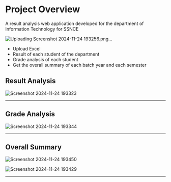 # Project Overview

A result analysis web application developed for the department of Information Technology for SSNCE

![Uploading Screenshot 2024-11-24 193256.png…]()

- Upload Excel
- Result of each student of the department
- Grade analysis of each student
- Get the overall summary of each batch year and each semester

## Result Analysis

![Screenshot 2024-11-24 193323](https://github.com/user-attachments/assets/f7602167-77f4-4dbc-8e84-5f30bf7c2971)

---

## Grade Analysis
![Screenshot 2024-11-24 193344](https://github.com/user-attachments/assets/bfc76c75-4ca2-4289-8f9b-e349ef69c293)

---

## Overall Summary
![Screenshot 2024-11-24 193450](https://github.com/user-attachments/assets/9b25464b-02f3-4b05-8f56-6ae22d75b07c)

![Screenshot 2024-11-24 193429](https://github.com/user-attachments/assets/d18aeee0-8861-41a0-9c02-b3c05d10a341)

---


